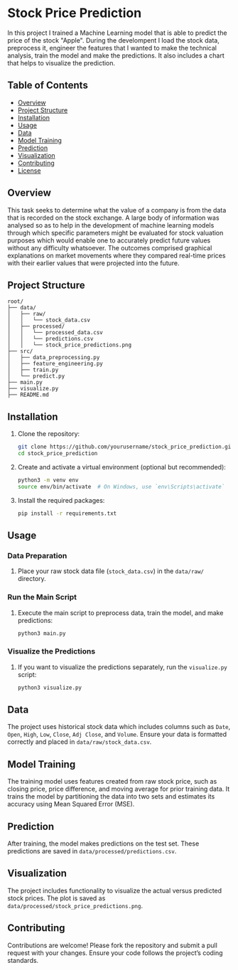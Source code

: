 
# Stock Price Prediction

In this project I trained a Machine Learning model that is able to predict the price of the stock "Apple". During the develompent I load the stock data, preprocess it, engineer the features that I wanted to make the technical analysis, train the model and make the predictions. It also includes a chart that helps to visualize the prediction.

## Table of Contents

- [Overview](#overview)
- [Project Structure](#project-structure)
- [Installation](#installation)
- [Usage](#usage)
- [Data](#data)
- [Model Training](#model-training)
- [Prediction](#prediction)
- [Visualization](#visualization)
- [Contributing](#contributing)
- [License](#license)

## Overview

This task seeks to determine what the value of a company is from the data that is recorded on the stock exchange. A large body of information was analysed so as to help in the development of machine learning models through which specific parameters might be evaluated for stock valuation purposes which would enable one to accurately predict future values without any difficulty whatsoever. The outcomes comprised graphical explanations on market movements where they compared real-time prices with their earlier values that were projected into the future.

## Project Structure

```
root/
├── data/
│   ├── raw/
│   │   └── stock_data.csv
│   ├── processed/
│   │   └── processed_data.csv
│   │   └── predictions.csv
│   │   └── stock_price_predictions.png
├── src/
│   ├── data_preprocessing.py
│   ├── feature_engineering.py
│   ├── train.py
│   └── predict.py
├── main.py
├── visualize.py
├── README.md
```

## Installation

1. Clone the repository:
    ```bash
    git clone https://github.com/yourusername/stock_price_prediction.git
    cd stock_price_prediction
    ```

2. Create and activate a virtual environment (optional but recommended):
    ```bash
    python3 -m venv env
    source env/bin/activate  # On Windows, use `env\Scripts\activate`
    ```

3. Install the required packages:
    ```bash
    pip install -r requirements.txt
    ```

## Usage

### Data Preparation

1. Place your raw stock data file (`stock_data.csv`) in the `data/raw/` directory.

### Run the Main Script

1. Execute the main script to preprocess data, train the model, and make predictions:
    ```bash
    python3 main.py
    ```

### Visualize the Predictions

1. If you want to visualize the predictions separately, run the `visualize.py` script:
    ```bash
    python3 visualize.py
    ```

## Data

The project uses historical stock data which includes columns such as `Date`, `Open`, `High`, `Low`, `Close`, `Adj Close`, and `Volume`. Ensure your data is formatted correctly and placed in `data/raw/stock_data.csv`.

## Model Training

The training model uses features created from raw stock price, such as closing price, price difference, and moving average for prior training data. It trains the model by partitioning the data into two sets and estimates its accuracy using Mean Squared Error (MSE).

## Prediction

After training, the model makes predictions on the test set. These predictions are saved in `data/processed/predictions.csv`.

## Visualization

The project includes functionality to visualize the actual versus predicted stock prices. The plot is saved as `data/processed/stock_price_predictions.png`.

## Contributing

Contributions are welcome! Please fork the repository and submit a pull request with your changes. Ensure your code follows the project’s coding standards.
